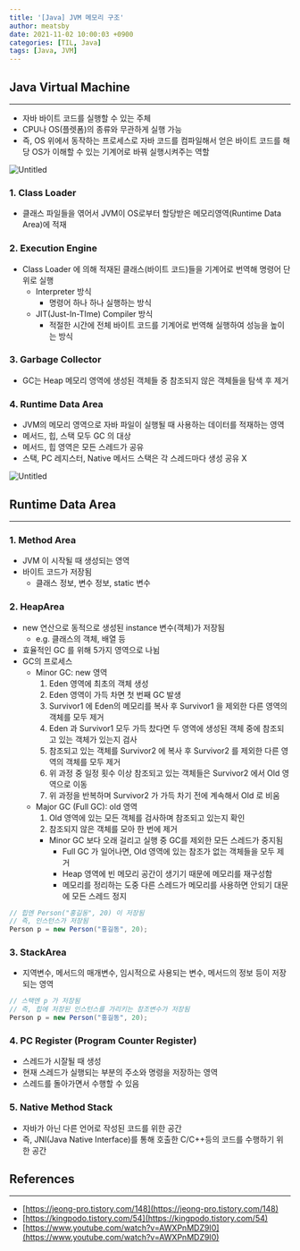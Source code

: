```yaml
---
title: '[Java] JVM 메모리 구조'
author: meatsby
date: 2021-11-02 10:00:03 +0900
categories: [TIL, Java]
tags: [Java, JVM]
---
```

## Java Virtual Machine
---
- 자바 바이트 코드를 실행할 수 있는 주체
- CPU나 OS(플렛폼)의 종류와 무관하게 실행 가능
- 즉, OS 위에서 동작하는 프로세스로 자바 코드를 컴파일해서 얻은 바이트 코드를 해당 OS가 이해할 수 있는 기계어로 바꿔 실행시켜주는 역할

![Untitled](/assets/img/2021-11-02-jvm-memery-structure/jvm-structure.png)

### 1. Class Loader
- 클래스 파일들을 엮어서 JVM이 OS로부터 할당받은 메모리영역(Runtime Data Area)에 적재

### 2. Execution Engine
- Class Loader 에 의해 적재된 클래스(바이트 코드)들을 기계어로 번역해 명령어 단위로 실행
    - Interpreter 방식
        - 명령어 하나 하나 실행하는 방식
    - JIT(Just-In-TIme) Compiler 방식
        - 적절한 시간에 전체 바이트 코드를 기계어로 번역해 실행하여 성능을 높이는 방식

### 3. Garbage Collector
- GC는 Heap 메모리 영역에 생성된 객체들 중 참조되지 않은 객체들을 탐색 후 제거

### 4. Runtime Data Area
- JVM의 메모리 영역으로 자바 파일이 실행될 때 사용하는 데이터를 적재하는 영역
- 메서드, 힙, 스택 모두 GC 의 대상
- 메서드, 힙 영역은 모든 스레드가 공유
- 스택, PC 레지스터, Native 메서드 스택은 각 스레드마다 생성 공유 X

![Untitled](/assets/img/2021-11-02-jvm-memery-structure/runtime-data-area.png)

## Runtime Data Area
---
### 1. Method Area
- JVM 이 시작될 때 생성되는 영역
- 바이트 코드가 저장됨
    - 클래스 정보, 변수 정보, static 변수

### 2. HeapArea
- new 연산으로 동적으로 생성된 instance 변수(객체)가 저장됨
    - e.g. 클래스의 객체, 배열 등
- 효율적인 GC 를 위해 5가지 영역으로 나뉨
- GC의 프로세스
    - Minor GC: new 영역
        1. Eden 영역에 최초의 객체 생성
        2. Eden 영역이 가득 차면 첫 번째 GC 발생
        3. Survivor1 에 Eden의 메모리를 복사 후 Survivor1 을 제외한 다른 영역의 객체를 모두 제거
        4. Eden 과 Survivor1 모두 가득 찼다면 두 영역에 생성된 객체 중에 참조되고 있는 객체가 있는지 검사
        5. 참조되고 있는 객체를 Survivor2 에 복사 후 Survivor2 를 제외한 다른 영역의 객체를 모두 제거
        6. 위 과정 중 일정 횟수 이상 참조되고 있는 객체들은 Survivor2 에서 Old 영역으로 이동
        7. 위 과정을 반복하며 Survivor2 가 가득 차기 전에 계속해서 Old 로 비움
    - Major GC (Full GC): old 영역
        1. Old 영역에 있는 모든 객체를 검사하며 참조되고 있는지 확인
        2. 참조되지 않은 객체를 모아 한 번에 제거
        - Minor GC 보다 오래 걸리고 실행 중 GC를 제외한 모든 스레드가 중지됨
            - Full GC 가 일어나면, Old 영역에 있는 참조가 없는 객체들을 모두 제거
            - Heap 영역에 빈 메모리 공간이 생기기 때문에 메모리를 재구성함
            - 메모리를 정리하는 도중 다른 스레드가 메모리를 사용하면 안되기 대문에 모든 스레드 정지

```java
// 힙엔 Person("홍길동", 20) 이 저장됨
// 즉, 인스턴스가 저장됨
Person p = new Person("홍길동", 20);
```

### 3. StackArea
- 지역변수, 메서드의 매개변수, 임시적으로 사용되는 변수, 메서드의 정보 등이 저장되는 영역

```java
// 스택엔 p 가 저장됨
// 즉, 힙에 저장된 인스턴스를 가리키는 참조변수가 저장됨
Person p = new Person("홍길동", 20);
```

### 4. PC Register (Program Counter Register)
- 스레드가 시잘될 때 생성
- 현재 스레드가 실행되는 부분의 주소와 명령을 저장하는 영역
- 스레드를 돌아가면서 수행할 수 있음

### 5. Native Method Stack
- 자바가 아닌 다른 언어로 작성된 코드를 위한 공간
- 즉, JNI(Java Native Interface)를 통해 호출한 C/C++등의 코드를 수행하기 위한 공간

## References
---
- [https://jeong-pro.tistory.com/148](https://jeong-pro.tistory.com/148)
- [https://kingpodo.tistory.com/54](https://kingpodo.tistory.com/54)
- [https://www.youtube.com/watch?v=AWXPnMDZ9I0](https://www.youtube.com/watch?v=AWXPnMDZ9I0)

